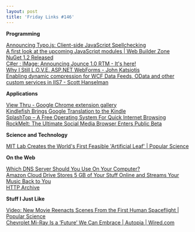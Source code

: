 ```yaml
---
layout: post
title: 'Friday Links #146'
---
```

**Programming**

[Announcing Typo.js: Client-side JavaScript Spellchecking](http://www.chrisfinke.com/2011/03/31/announcing-typo-js-client-side-javascript-spellchecking/?utm_source=javascriptweekly&utm_medium=email)   
[A first look at the upcoming JavaScript modules | Web Builder Zone](http://css.dzone.com/articles/first-look-upcoming-javascript?utm_source=feedburner&utm_medium=feed&utm_campaign=Feed%3A+zones%2Fcss+%28CSS+Zone%29)   
[NuGet 1.2 Released ](http://haacked.com/archive/2011/03/30/nuget-1-2-released.aspx?utm_source=feedburner&utm_medium=feed&utm_campaign=Feed%3A+haacked+%28you%27ve+been+HAACKED%29)   
[C#er : IMage: Announcing Jounce 1.0 RTM - It's here!](http://csharperimage.jeremylikness.com/2011/03/announcing-jounce-10-rtm-its-here.html?utm_source=feedburner&utm_medium=feed&utm_campaign=Feed%3A+CSharperImage+%28C%23er+%3A+IMage%29)   
[Why I Still L.O.V.E. ASP.NET WebForms - John Katsiotis](http://john.katsiotis.com/blog/why-i-still-l.o.v.e.-asp.net-webforms)   
[Enabling dynamic compression for WCF Data Feeds, OData and other custom services in IIS7 - Scott Hanselman ](http://www.hanselman.com/blog/EnablingDynamicCompressionGzipDeflateForWCFDataFeedsODataAndOtherCustomServicesInIIS7.aspx?utm_source=feedburner&utm_medium=feed&utm_campaign=Feed%3A+ScottHanselman+%28Scott+Hanselman+-+ComputerZen.com%29)   


**Applications**

[View Thru - Google Chrome extension gallery](https://chrome.google.com/extensions/detail/jkncfnbcgbclefkbknfdbngiegdppgdd?hl=en)   
[Kindlefish Brings Google Translation to the Kindle](http://lifehacker.com/#!5785837/kindlefish-brings-google-translation-to-the-kindle)   
[SplashTop – A Free Operating System For Quick Internet Browsing ](http://www.makeuseof.com/tag/splashtop-free-operating-system-quick-internet-browsing/)   
[RockMelt: The Ultimate Social Media Browser Enters Public Beta ](http://www.makeuseof.com/tag/rockmelt-ultimate-social-media-browser-enters-public-beta/)

**Science and Technology**

[MIT Lab Creates the World's First Feasible 'Artificial Leaf' | Popular Science](http://www.popsci.com/science/article/2011-03/mit-lab-creates-worlds-first-practical-artificial-leaf)

**On the Web**

[Which DNS Server Should You Use On Your Computer?](http://www.labnol.org/software/compare-dns-server-speed/18988/)   
[Amazon Cloud Drive Stores 5 GB of Your Stuff Online and Streams Your Music Back to You](http://lifehacker.com/#!5786686/amazon-cloud-drive-stores-5-gb-of-your-stuff-online-and-streams-your-music-back-to-you)   
[HTTP Archive ](http://httparchive.org/)

**Stuff I Just Like**

[Video: New Movie Reenacts Scenes From the First Human Spaceflight | Popular Science](http://www.popsci.com/technology/article/2011-03/video-new-movie-recreates-scenes-first-human-spaceflight)   
[Chevrolet Mi-Ray Is a ‘Future’ We Can Embrace | Autopia | Wired.com ](http://www.wired.com/autopia/2011/03/chevrolet-mi-ray/)
